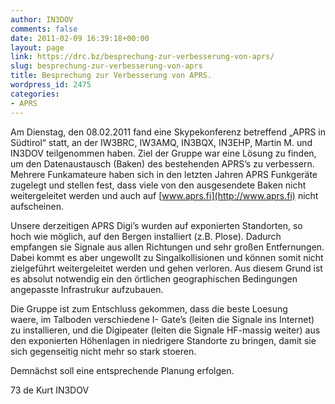 ```yaml
---
author: IN3DOV
comments: false
date: 2011-02-09 16:39:18+00:00
layout: page
link: https://drc.bz/besprechung-zur-verbesserung-von-aprs/
slug: besprechung-zur-verbesserung-von-aprs
title: Besprechung zur Verbesserung von APRS.
wordpress_id: 2475
categories:
- APRS
---
```


Am Dienstag, den 08.02.2011 fand eine Skypekonferenz betreffend „APRS in Südtirol“ statt, an der IW3BRC, IW3AMQ, IN3BQX, IN3EHP, Martin M. und IN3DOV teilgenommen haben. Ziel der Gruppe war eine Lösung zu finden, um den Datenaustausch (Baken) des bestehenden APRS’s zu verbessern. Mehrere Funkamateure haben sich in den letzten Jahren APRS Funkgeräte zugelegt und stellen fest, dass viele von den ausgesendete Baken nicht weitergeleitet werden und auch auf [www.aprs.fi](http://www.aprs.fi) nicht aufscheinen.




Unsere derzeitigen APRS Digi’s wurden auf exponierten Standorten, so hoch wie möglich, auf den Bergen installiert (z.B. Plose). Dadurch empfangen sie Signale aus allen Richtungen und sehr großen Entfernungen. Dabei kommt es aber ungewollt zu Singalkollisionen und können somit nicht zielgeführt weitergeleitet werden und gehen verloren. Aus diesem Grund ist es absolut notwendig ein den örtlichen geographischen Bedingungen angepasste Infrastrukur aufzubauen.




Die Gruppe ist zum Entschluss gekommen, dass die beste Loesung waere, im Talboden verschiedene I- Gate’s (leiten die Signale ins Internet) zu installieren, und die Digipeater (leiten die Signale HF-massig weiter) aus den exponierten Höhenlagen in niedrigere Standorte zu bringen, damit sie sich gegenseitig nicht mehr so stark stoeren.




Demnächst soll eine entsprechende Planung erfolgen.




73 de Kurt IN3DOV
